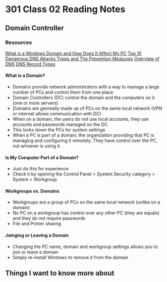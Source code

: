 # 301 Class 02 Reading Notes

## Domain Controller

### Resources

[What is a Windows Domain and How Does It Affect My PC](https://www.howtogeek.com/194069/what-is-a-windows-domain-and-how-does-it-affect-my-pc/)
[Top 10 Dangerous DNS Attacks Types and The Prevention Measures](https://cybersecuritynews.com/dns-attacks/)
[Overview of DNS](https://www.professormesser.com/network-plus/n10-008/n10-008-video/an-overview-of-dns-n10-008/)
[DNS Record Types](https://www.professormesser.com/network-plus/n10-008/n10-008-video/dns-record-types-n10-008/)

#### What is a Domain?

- Domains provide network administrators with a way to manage a large number of PCs and control them from one place
- Domain Controllers (DC) control the domain and the computers on it (one or more servers)
- Domains are genreally made up of PCs on the same local network (VPN or internet allows communication with DC)
- When on a domain, the users do not use local accounts, they use accounts and passwords managed on the DC
- This locks down the PCs for system settings
- When a PC is part of a domain, the organization providing that PC is managing and configuring it remotely. They have control over the PC, not whoever is using it.

#### Is My Computer Part of a Domain?

- Just do this for experience
- Check it by opening the Control Panel > System Security category > System > Workgroup

#### Workgroups vs. Domains

- Workgroups are a group of PCs on the same local network (unlike on a domain)
- No PC on a workgroup has control over any other PC (they are equals) and they do not require passwords
- File and Printer sharing

#### Joinging or Leaving a Domain

- Changing the PC name, domain and workgroup settings allows you to join or leave a domain
- Simply re-install Windows to remove it from the domain

## Things I want to know more about
